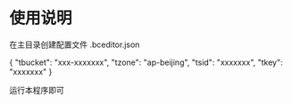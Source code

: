 # 使用说明

在主目录创建配置文件 .bceditor.json

{
"tbucket": "xxx-xxxxxxx",
"tzone": "ap-beijing",
"tsid": "xxxxxxx",
"tkey": "xxxxxxx"
}

运行本程序即可
